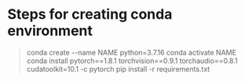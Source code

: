 # Steps for creating conda environment

> conda create --name NAME python=3.7.16
> conda activate NAME
> conda install pytorch==1.8.1 torchvision==0.9.1 torchaudio==0.8.1 cudatoolkit=10.1 -c pytorch
> pip install -r requirements.txt